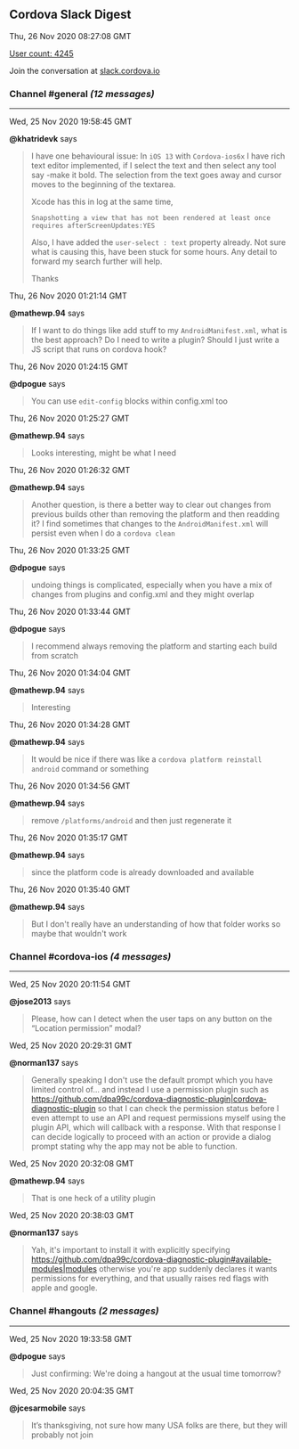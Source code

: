 ## Cordova Slack Digest
Thu, 26 Nov 2020 08:27:08 GMT

[User count: 4245](https://cordova.slack.com/)


Join the conversation at [slack.cordova.io](http://slack.cordova.io/)

### __Channel #general__ _(12 messages)_
---

Wed, 25 Nov 2020 19:58:45 GMT

__@khatridevk__ says 
> I have one behavioural issue:
> In `iOS 13` with `Cordova-ios6x` I have rich text editor implemented, if I select the text and then select any tool say -make it bold. The selection from the text goes away and cursor moves to the beginning of the textarea.
> 
> Xcode has this in log at the same time,
> 
> `Snapshotting a view that has not been rendered at least once requires afterScreenUpdates:YES`
> 
> Also, I have added the `user-select : text` property already. Not sure what is causing this, have been stuck for some hours. Any detail to forward my search further will help.
> 
> Thanks
> 

Thu, 26 Nov 2020 01:21:14 GMT

__@mathewp.94__ says 
> If I want to do things like add stuff to my `AndroidManifest.xml`, what is the best approach? Do I need to write a plugin? Should I just write a JS script that runs on cordova hook?
> 

Thu, 26 Nov 2020 01:24:15 GMT

__@dpogue__ says 
> You can use `edit-config` blocks within config.xml too
> 

Thu, 26 Nov 2020 01:25:27 GMT

__@mathewp.94__ says 
> Looks interesting, might be what I need
> 

Thu, 26 Nov 2020 01:26:32 GMT

__@mathewp.94__ says 
> Another question, is there a better way to clear out changes from previous builds other than removing the platform and then readding it?
> I find sometimes that changes to the `AndroidManifest.xml` will persist even when I do a `cordova clean`
> 

Thu, 26 Nov 2020 01:33:25 GMT

__@dpogue__ says 
> undoing things is complicated, especially when you have a mix of changes from plugins and config.xml and they might overlap
> 

Thu, 26 Nov 2020 01:33:44 GMT

__@dpogue__ says 
> I recommend always removing the platform and starting each build from scratch
> 

Thu, 26 Nov 2020 01:34:04 GMT

__@mathewp.94__ says 
> Interesting
> 

Thu, 26 Nov 2020 01:34:28 GMT

__@mathewp.94__ says 
> It would be nice if there was like a `cordova platform reinstall android` command or something
> 

Thu, 26 Nov 2020 01:34:56 GMT

__@mathewp.94__ says 
> remove `/platforms/android` and then just regenerate it
> 

Thu, 26 Nov 2020 01:35:17 GMT

__@mathewp.94__ says 
> since the platform code is already downloaded and available
> 

Thu, 26 Nov 2020 01:35:40 GMT

__@mathewp.94__ says 
> But I don't really have an understanding of how that folder works so maybe that wouldn't work
> 

### __Channel #cordova-ios__ _(4 messages)_
---

Wed, 25 Nov 2020 20:11:54 GMT

__@jose2013__ says 
> Please, how can I detect when the user taps on any button on the “Location permission” modal?
> 

Wed, 25 Nov 2020 20:29:31 GMT

__@norman137__ says 
> Generally speaking I don't use the default prompt which you have limited control of... and instead I use a permission plugin such as <https://github.com/dpa99c/cordova-diagnostic-plugin|cordova-diagnostic-plugin> so that I can check the permission status before I even attempt to use an API and request permissions myself using the plugin API, which will callback with a response. With that response I can decide logically to proceed with an action or provide a dialog prompt stating why the app may not be able to function.
> 

Wed, 25 Nov 2020 20:32:08 GMT

__@mathewp.94__ says 
> That is one heck of a utility plugin
> 

Wed, 25 Nov 2020 20:38:03 GMT

__@norman137__ says 
> Yah, it's important to install it with explicitly specifying <https://github.com/dpa99c/cordova-diagnostic-plugin#available-modules|modules> otherwise you're app suddenly declares it wants permissions for everything, and that usually raises red flags with apple and google.
> 

### __Channel #hangouts__ _(2 messages)_
---

Wed, 25 Nov 2020 19:33:58 GMT

__@dpogue__ says 
> Just confirming: We're doing a hangout at the usual time tomorrow?
> 

Wed, 25 Nov 2020 20:04:35 GMT

__@jcesarmobile__ says 
> It’s thanksgiving, not sure how many USA folks are there, but they will probably not join
> 

